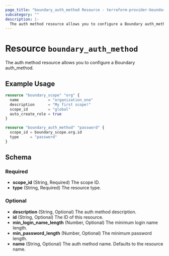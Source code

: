 ```yaml
---
page_title: "boundary_auth_method Resource - terraform-provider-boundary"
subcategory: ""
description: |-
  The auth method resource allows you to configure a Boundary auth_method.
---
```


# Resource `boundary_auth_method`

The auth method resource allows you to configure a Boundary auth_method.

## Example Usage

```terraform
resource "boundary_scope" "org" {
  name             = "organization_one"
  description      = "My first scope!"
  scope_id         = "global"
  auto_create_role = true
}

resource "boundary_auth_method" "password" {
  scope_id = boundary_scope.org.id
  type     = "password"
}
```

## Schema

### Required

- **scope_id** (String, Required) The scope ID.
- **type** (String, Required) The resource type.

### Optional

- **description** (String, Optional) The auth method description.
- **id** (String, Optional) The ID of this resource.
- **min_login_name_length** (Number, Optional) The minimum login name length.
- **min_password_length** (Number, Optional) The minimum password length.
- **name** (String, Optional) The auth method name. Defaults to the resource name.


